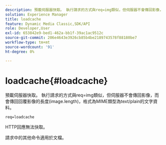 ```yaml
---
description: 預載伺服器快取。 執行請求的方式與req=img類似，但伺服器不會傳回影像，而會傳回回覆影像的長度(image.length)，格式為MIME類型為text/plain的文字資料。
solution: Experience Manager
title: loadcache
feature: Dynamic Media Classic,SDK/API
role: Developer,User
exl-id: 653842e9-bed1-462a-bb1f-39ac1ac9512c
source-git-commit: 206e4643e3926cb85b4be2189743578f88180be7
workflow-type: tm+mt
source-wordcount: '91'
ht-degree: 0%

---
```


# loadcache{#loadcache}

預載伺服器快取。 執行請求的方式與req=img類似，但伺服器不會傳回影像，而會傳回回覆影像的長度(image.length)，格式為MIME類型為text/plain的文字資料。

`req=loadcache`

HTTP回應無法快取。

請求中的其他命令適用於文檔。
